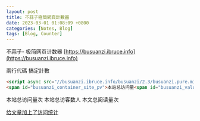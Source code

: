 ```yaml
---
layout: post
title: 不蒜子極簡網頁計數器
date: 2023-03-01 01:08:09 +0800
categories: [Notes, Blog]
tags: [Blog, Counter]
---
```


不蒜子- 极简网页计数器 [https://busuanzi.ibruce.info](https://busuanzi.ibruce.info)

兩行代碼 搞定計數
```html
<script async src="//busuanzi.ibruce.info/busuanzi/2.3/busuanzi.pure.mini.js"></script>
<span id="busuanzi_container_site_pv">本站总访问量<span id="busuanzi_value_site_pv"></span>次</span>
```

<!-- 不蒜子計數 -->
<script async src="//busuanzi.ibruce.info/busuanzi/2.3/busuanzi.pure.mini.js"></script>
<span id="busuanzi_container_site_pv">本站总访问量<span id="busuanzi_value_site_pv"></span>次</span>
<span id="busuanzi_container_site_uv">本站总访客数<span id="busuanzi_value_site_uv"></span>人</span>
<span id="busuanzi_container_page_pv">本文总阅读量<span id="busuanzi_value_page_pv"></span>次</span>
<!-- 不蒜子計數 -->


[给文章加上了访问统计](http://blog.tangyuewei.com/posts/%E7%BB%99%E6%96%87%E7%AB%A0%E5%8A%A0%E4%B8%8A%E4%BA%86%E8%AE%BF%E9%97%AE%E7%BB%9F%E8%AE%A1/)

